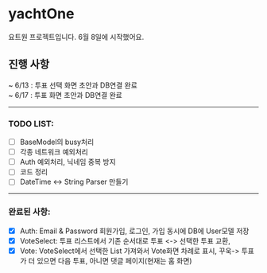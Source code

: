 # yachtOne

요트원 프로젝트입니다. 6월 8일에 시작했어요.

## 진행 사항

~ 6/13 : 투표 선택 화면 초안과 DB연결 완료  
~ 6/17 : 투표 화면 초안과 DB연결 완료

***
### TODO LIST:

- [ ] BaseModel의 busy처리
- [ ] 각종 네트워크 예외처리
- [ ] Auth 예외처리, 닉네임 중복 방지
- [ ] 코드 정리
- [ ] DateTime <-> String Parser 만들기

---
### 완료된 사항:
- [x] Auth: Email & Password 회원가입, 로그인, 가입 동시에 DB에 User모델 저장
- [x] VoteSelect: 투표 리스트에서 기존 순서대로 투표 <-> 선택한 투표 교환, 
- [x] Vote: VoteSelect에서 선택한 List 가져와서 Vote화면 차례로 표시, 꾸욱-> 투표가 더 있으면 다음 투표, 아니면 댓글 페이지(현재는 홈 화면)